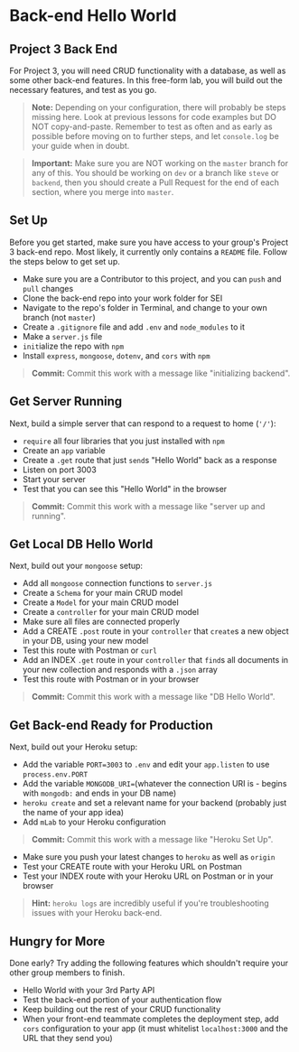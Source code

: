 # Back-end Hello World

## Project 3 Back End

For Project 3, you will need CRUD functionality with a database, as well as some other back-end features. In this free-form lab, you will build out the necessary features, and test as you go.

>**Note:** Depending on your configuration, there will probably be steps missing here. Look at previous lessons for code examples but DO NOT copy-and-paste. Remember to test as often and as early as possible before moving on to further steps, and let `console.log` be your guide when in doubt.

>**Important:** Make sure you are NOT working on the `master` branch for any of this.  You should be working on `dev` or a branch like `steve` or `backend`, then you should create a Pull Request for the end of each section, where you merge into `master`.

## Set Up

Before you get started, make sure you have access to your group's Project 3 back-end repo.  Most likely, it currently only contains a `README` file.  Follow the steps below to get set up.

- Make sure you are a Contributor to this project, and you can `push` and `pull` changes
- Clone the back-end repo into your work folder for SEI
- Navigate to the repo's folder in Terminal, and change to your own branch (not `master`)
- Create a `.gitignore` file and add `.env` and `node_modules` to it
- Make a `server.js` file
- `init`ialize the repo with `npm`
- Install `express`, `mongoose`, `dotenv`, and `cors` with `npm`

>**Commit:** Commit this work with a message like "initializing backend".

## Get Server Running

Next, build a simple server that can respond to a request to home (`'/'`):

- `require` all four libraries that you just installed with `npm`
- Create an `app` variable
- Create a `.get` route that just `send`s "Hello World" back as a response
- Listen on port 3003
- Start your server
- Test that you can see this "Hello World" in the browser

>**Commit:** Commit this work with a message like "server up and running".

## Get Local DB Hello World

Next, build out your `mongoose` setup:

- Add all `mongoose` connection functions to `server.js`
- Create a `Schema` for your main CRUD model
- Create a `Model` for your main CRUD model
- Create a `controller` for your main CRUD model
- Make sure all files are connected properly
- Add a CREATE `.post` route in your `controller` that `create`s a new object in your DB, using your new model
- Test this route with Postman or `curl`
- Add an INDEX `.get` route in your `controller` that `find`s all documents in your new collection and responds with a `.json` array
- Test this route with Postman or in your browser

>**Commit:** Commit this work with a message like "DB Hello World".

## Get Back-end Ready for Production

Next, build out your Heroku setup:

- Add the variable `PORT=3003` to `.env` and edit your `app.listen` to use `process.env.PORT`
- Add the variable `MONGODB_URI=`(whatever the connection URI is - begins with `mongodb:` and ends in your DB name)
- `heroku create` and set a relevant name for your backend (probably just the name of your app idea)
- Add `mLab` to your Heroku configuration

>**Commit:** Commit this work with a message like "Heroku Set Up".

- Make sure you push your latest changes to `heroku` as well as `origin`
- Test your CREATE route with your Heroku URL on Postman
- Test your INDEX route with your Heroku URL on Postman or in your browser

>**Hint:** `heroku logs` are incredibly useful if you're troubleshooting issues with your Heroku back-end.

## Hungry for More

Done early? Try adding the following features which shouldn't require your other group members to finish.

- Hello World with your 3rd Party API
- Test the back-end portion of your authentication flow
- Keep building out the rest of your CRUD functionality
- When your front-end teammate completes the deployment step, add `cors` configuration to your app (it must whitelist `localhost:3000` and the URL that they send you)
